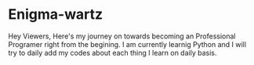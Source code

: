 # Enigma-wartz
Hey Viewers, 
Here's my journey on towards becoming an Professional Programer right from the begining. I am currently learnig Python and I will try to daily add my codes about each thing I learn on daily basis.

